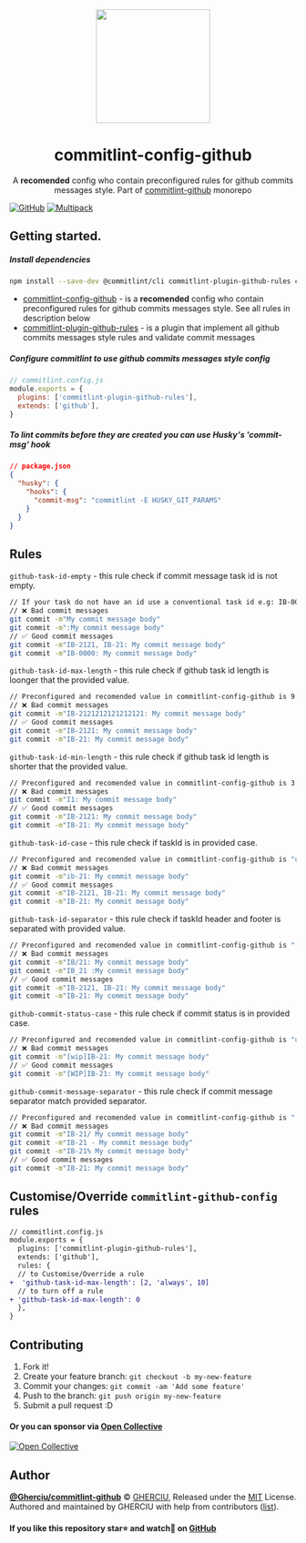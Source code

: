 <div align="center">
  <img height="200"
    src="https://raw.githubusercontent.com/Gherciu/commitlint-github/master/logo.png">
  <h1>commitlint-config-github</h1>
  <p>A <b>recomended</b> config who contain preconfigured rules for github commits messages style. Part of <a href="https://github.com/Gherciu/commitlint-github">commitlint-github</a> monorepo</p>
</div>

[![GitHub](https://img.shields.io/github/license/Gherciu/commitlint-github)](https://github.com/Gherciu/commitlint-github/blob/master/LICENSE)
[![Multipack](https://img.shields.io/badge/Generated%20from-Gherciu%2Fmultipack-green)](https://github.com/Gherciu/multipack)

## Getting started.

##### Install dependencies

```bash
npm install --save-dev @commitlint/cli commitlint-plugin-github-rules commitlint-config-github
```

- [commitlint-config-github](https://github.com/Gherciu/commitlint-github/tree/master/packages/commitlint-config-github) - is a **recomended** config who contain preconfigured rules for github commits messages style. See all rules in description below
- [commitlint-plugin-github-rules](https://github.com/Gherciu/commitlint-github/tree/master/packages/commitlint-plugin-github-rules) - is a plugin that implement all github commits messages style rules and validate commit messages

##### Configure commitlint to use github commits messages style config

```js
// commitlint.config.js
module.exports = {
  plugins: ['commitlint-plugin-github-rules'],
  extends: ['github'],
}
```

##### To lint commits before they are created you can use Husky's 'commit-msg' hook

```json
// package.json
{
  "husky": {
    "hooks": {
      "commit-msg": "commitlint -E HUSKY_GIT_PARAMS"
    }
  }
}
```

## Rules

`github-task-id-empty` - this rule check if commit message task id is not empty.

```bash
// If your task do not have an id use a conventional task id e.g: IB-0000
// ❌ Bad commit messages
git commit -m"My commit message body"
git commit -m":My commit message body"
// ✅ Good commit messages
git commit -m"IB-2121, IB-21: My commit message body"
git commit -m"IB-0000: My commit message body"
```

`github-task-id-max-length` - this rule check if github task id length is loonger that the provided value.

```bash
// Preconfigured and recomended value in commitlint-config-github is 9 chars
// ❌ Bad commit messages
git commit -m"IB-2121212121212121: My commit message body"
// ✅ Good commit messages
git commit -m"IB-2121: My commit message body"
git commit -m"IB-21: My commit message body"
```

`github-task-id-min-length` - this rule check if github task id length is shorter that the provided value.

```bash
// Preconfigured and recomended value in commitlint-config-github is 3 chars
// ❌ Bad commit messages
git commit -m"I1: My commit message body"
// ✅ Good commit messages
git commit -m"IB-2121: My commit message body"
git commit -m"IB-21: My commit message body"
```

`github-task-id-case` - this rule check if taskId is in provided case.

```bash
// Preconfigured and recomended value in commitlint-config-github is "uppercase"
// ❌ Bad commit messages
git commit -m"ib-21: My commit message body"
// ✅ Good commit messages
git commit -m"IB-2121, IB-21: My commit message body"
git commit -m"IB-21: My commit message body"
```

`github-task-id-separator` - this rule check if taskId header and footer is separated with provided value.

```bash
// Preconfigured and recomended value in commitlint-config-github is "-"
// ❌ Bad commit messages
git commit -m"IB/21: My commit message body"
git commit -m"IB_21 :My commit message body"
// ✅ Good commit messages
git commit -m"IB-2121, IB-21: My commit message body"
git commit -m"IB-21: My commit message body"
```

`github-commit-status-case` - this rule check if commit status is in provided case.

```bash
// Preconfigured and recomended value in commitlint-config-github is "uppercase"
// ❌ Bad commit messages
git commit -m"[wip]IB-21: My commit message body"
// ✅ Good commit messages
git commit -m"[WIP]IB-21: My commit message body"
```

`github-commit-message-separator` - this rule check if commit message separator match provided separator.

```bash
// Preconfigured and recomended value in commitlint-config-github is ":"
// ❌ Bad commit messages
git commit -m"IB-21/ My commit message body"
git commit -m"IB-21 - My commit message body"
git commit -m"IB-21% My commit message body"
// ✅ Good commit messages
git commit -m"IB-21: My commit message body"
```

## Customise/Override `commitlint-github-config` rules

```diff
// commitlint.config.js
module.exports = {
  plugins: ['commitlint-plugin-github-rules'],
  extends: ['github'],
  rules: {
  // to Customise/Override a rule
+  'github-task-id-max-length': [2, 'always', 10]
  // to turn off a rule
+ 'github-task-id-max-length': 0
  },
}
```

## Contributing

1. Fork it!
2. Create your feature branch: `git checkout -b my-new-feature`
3. Commit your changes: `git commit -am 'Add some feature'`
4. Push to the branch: `git push origin my-new-feature`
5. Submit a pull request :D

#### Or you can sponsor via [Open Collective](https://opencollective.com/gherciu-gheorghe/)

[![Open Collective](https://opencollective.com/gherciu-gheorghe/tiers/sponsor.svg?avatarHeight=60)](https://opencollective.com/gherciu-gheorghe/)

## Author

**[@Gherciu/commitlint-github](https://github.com/Gherciu/commitlint-github)** © [GHERCIU](https://github.com/Gherciu), Released under the [MIT](https://github.com/Gherciu/commitlint-github/blob/master/LICENSE) License.<br>
Authored and maintained by GHERCIU with help from contributors ([list](https://github.com/Gherciu/commitlint-github/contributors)).

#### If you like this repository star⭐ and watch👀 on [GitHub](https://github.com/Gherciu/commitlint-github)
